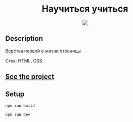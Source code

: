 <h1 align="center">Научиться учиться</h1>
<p align="center">
  <img src="https://img.shields.io/badge/made%20by-opv1-blue.svg">
</p>

## Description

Верстка первой в жизни страницы

Стек: HTML, CSS

## [See the project](https://opv1.github.io/learn-yp/)

## Setup

```
npm run build
```

```
npm run dev
```
